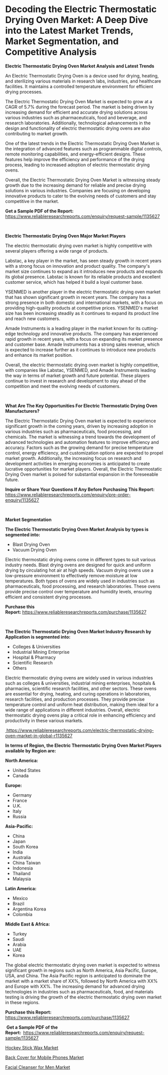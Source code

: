 <p><h1>Decoding the Electric Thermostatic Drying Oven Market: A Deep Dive into the Latest Market Trends, Market Segmentation, and Competitive Analysis</h1></p><p><strong>Electric Thermostatic Drying Oven Market Analysis and Latest Trends</strong></p>
<p><p>An Electric Thermostatic Drying Oven is a device used for drying, heating, and sterilizing various materials in research labs, industries, and healthcare facilities. It maintains a controlled temperature environment for efficient drying processes.</p><p>The Electric Thermostatic Drying Oven Market is expected to grow at a CAGR of 5.7% during the forecast period. The market is being driven by increasing demand for efficient and accurate drying solutions across various industries such as pharmaceuticals, food and beverage, and research laboratories. Additionally, technological advancements in the design and functionality of electric thermostatic drying ovens are also contributing to market growth.</p><p>One of the latest trends in the Electric Thermostatic Drying Oven Market is the integration of advanced features such as programmable digital controls, remote monitoring capabilities, and energy-efficient designs. These features help improve the efficiency and performance of the drying process, leading to increased adoption of electric thermostatic drying ovens.</p><p>Overall, the Electric Thermostatic Drying Oven Market is witnessing steady growth due to the increasing demand for reliable and precise drying solutions in various industries. Companies are focusing on developing innovative products to cater to the evolving needs of customers and stay competitive in the market.</p></p>
<p><strong>Get a Sample PDF of the Report:&nbsp;</strong> <a href="https://www.reliableresearchreports.com/enquiry/request-sample/1135627">https://www.reliableresearchreports.com/enquiry/request-sample/1135627</a></p>
<p>&nbsp;</p>
<p><strong>Electric Thermostatic Drying Oven Major Market Players</strong></p>
<p><p>The electric thermostatic drying oven market is highly competitive with several players offering a wide range of products. </p><p>Labstac, a key player in the market, has seen steady growth in recent years with a strong focus on innovation and product quality. The company's market size continues to expand as it introduces new products and expands its global presence. Labstac is known for its reliable products and excellent customer service, which has helped it build a loyal customer base.</p><p>YSENMED is another player in the electric thermostatic drying oven market that has shown significant growth in recent years. The company has a strong presence in both domestic and international markets, with a focus on providing high-quality products at competitive prices. YSENMED's market size has been increasing steadily as it continues to expand its product line and reach new customers.</p><p>Amade Instruments is a leading player in the market known for its cutting-edge technology and innovative products. The company has experienced rapid growth in recent years, with a focus on expanding its market presence and customer base. Amade Instruments has a strong sales revenue, which is expected to increase further as it continues to introduce new products and enhance its market position.</p><p>Overall, the electric thermostatic drying oven market is highly competitive, with companies like Labstac, YSENMED, and Amade Instruments leading the way in terms of market growth and future potential. These players continue to invest in research and development to stay ahead of the competition and meet the evolving needs of customers.</p></p>
<p>&nbsp;</p>
<p><strong>What Are The Key Opportunities For Electric Thermostatic Drying Oven Manufacturers?</strong></p>
<p><p>The Electric Thermostatic Drying Oven market is expected to experience significant growth in the coming years, driven by increasing adoption in various industries such as pharmaceuticals, food processing, and chemicals. The market is witnessing a trend towards the development of advanced technologies and automation features to improve efficiency and accuracy. Factors such as the growing demand for precise temperature control, energy efficiency, and customization options are expected to propel market growth. Additionally, the increasing focus on research and development activities in emerging economies is anticipated to create lucrative opportunities for market players. Overall, the Electric Thermostatic Drying Oven market is poised for substantial expansion in the foreseeable future.</p></p>
<p><strong>Inquire or Share Your Questions If Any Before Purchasing This Report:</strong> <a href="https://www.reliableresearchreports.com/enquiry/pre-order-enquiry/1135627">https://www.reliableresearchreports.com/enquiry/pre-order-enquiry/1135627</a></p>
<p>&nbsp;</p>
<p><strong>Market Segmentation</strong></p>
<p><strong>The Electric Thermostatic Drying Oven Market Analysis by types is segmented into:</strong></p>
<p><ul><li>Blast Drying Oven</li><li>Vacuum Drying Oven</li></ul></p>
<p><p>Electric thermostatic drying ovens come in different types to suit various industry needs. Blast drying ovens are designed for quick and uniform drying by circulating hot air at high speeds. Vacuum drying ovens use a low-pressure environment to effectively remove moisture at low temperatures. Both types of ovens are widely used in industries such as pharmaceuticals, food processing, and research laboratories. These ovens provide precise control over temperature and humidity levels, ensuring efficient and consistent drying processes.</p></p>
<p><strong>Purchase this Report:&nbsp;</strong><a href="https://www.reliableresearchreports.com/purchase/1135627">https://www.reliableresearchreports.com/purchase/1135627</a></p>
<p>&nbsp;</p>
<p><strong>The Electric Thermostatic Drying Oven Market Industry Research by Application is segmented into:</strong></p>
<p><ul><li>Colleges & Universities</li><li>Industrial Mining Enterprise</li><li>Hospital & Pharmacy</li><li>Scientific Research</li><li>Others</li></ul></p>
<p><p>Electric thermostatic drying ovens are widely used in various industries such as colleges & universities, industrial mining enterprises, hospitals & pharmacies, scientific research facilities, and other sectors. These ovens are essential for drying, heating, and curing operations in laboratories, research facilities, and production processes. They provide precise temperature control and uniform heat distribution, making them ideal for a wide range of applications in different industries. Overall, electric thermostatic drying ovens play a critical role in enhancing efficiency and productivity in these various markets.</p></p>
<p><a href="https://www.reliableresearchreports.com/electric-thermostatic-drying-oven-market-in-global-r1135627">&nbsp;https://www.reliableresearchreports.com/electric-thermostatic-drying-oven-market-in-global-r1135627</a></p>
<p><strong>In terms of Region, the Electric Thermostatic Drying Oven Market Players available by Region are:</strong></p>
<p>
    <p> <strong> North America: </strong>
        <ul>
            <li>United States</li>
            <li>Canada</li>
        </ul>
        </p> 
    <p> <strong> Europe: </strong>
        <ul>
            <li>Germany</li>
            <li>France</li>
            <li>U.K.</li>
            <li>Italy</li>
            <li>Russia</li>
        </ul>
        </p> 
    <p> <strong> Asia-Pacific: </strong>
        <ul>
            <li>China</li>
            <li>Japan</li>
            <li>South Korea</li>
            <li>India</li>
            <li>Australia</li>
            <li>China Taiwan</li>
            <li>Indonesia</li>
            <li>Thailand</li>
            <li>Malaysia</li>
        </ul>
        </p> 
    <p> <strong> Latin America: </strong>
        <ul>
            <li>Mexico</li>
            <li>Brazil</li>
            <li>Argentina Korea</li>
            <li>Colombia</li>
        </ul>
        </p> 
    <p> <strong> Middle East & Africa: </strong>
        <ul>
            <li>Turkey</li>
            <li>Saudi</li>
            <li>Arabia</li>
            <li>UAE</li>
            <li>Korea</li>
        </ul>
    </p>
    </p>
<p><p>The global electric thermostatic drying oven market is expected to witness significant growth in regions such as North America, Asia Pacific, Europe, USA, and China. The Asia Pacific region is anticipated to dominate the market with a market share of XX%, followed by North America with XX% and Europe with XX%. The increasing demand for advanced drying technologies in industries such as pharmaceuticals, food, and materials testing is driving the growth of the electric thermostatic drying oven market in these regions.</p></p>
<p><strong>Purchase this Report: </strong><a href="https://www.reliableresearchreports.com/purchase/1135627">https://www.reliableresearchreports.com/purchase/1135627</a></p>
<p>&nbsp;<strong>Get a Sample PDF of the Report:&nbsp;&nbsp;</strong><a href="https://www.reliableresearchreports.com/enquiry/request-sample/1135627">https://www.reliableresearchreports.com/enquiry/request-sample/1135627</a></p>
<p><strong></strong></p>
<p><p><a href="https://www.linkedin.com/pulse/hockey-stick-wax-market-furnishes-information-share-trends-cvuie?trackingId=%2FjB4gA9gVjJkbjDPB9LGfA%3D%3D">Hockey Stick Wax Market</a></p><p><a href="https://www.linkedin.com/pulse/analyzing-back-cover-mobile-phones-market-global-industry-3f2je?trackingId=7wDr7RGGT5IXplVB54QGlw%3D%3D">Back Cover for Mobile Phones Market</a></p><p><a href="https://www.linkedin.com/pulse/facial-cleanser-men-market-size-outlook-forecast-2024-2031-nrnte?trackingId=IGwyHUf4ZlmpttL6Zp%2FmdQ%3D%3D">Facial Cleanser for Men Market</a></p></p>